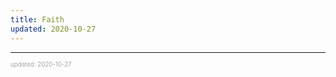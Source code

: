 ```yaml
---
title: Faith
updated: 2020-10-27
---
```


---

<sup><sub><font color="#a6a6a6">updated: 2020-10-27</font></sub></sup>
